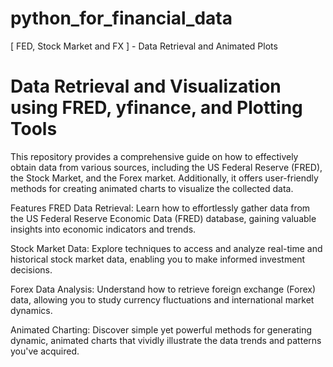 # python_for_financial_data
[ FED,  Stock Market and FX  ] -  Data Retrieval and Animated Plots


# Data Retrieval and Visualization using FRED, yfinance, and Plotting Tools
This repository provides a comprehensive guide on how to effectively obtain data from various sources, including the US Federal Reserve (FRED), the Stock Market, and the Forex market. Additionally, it offers user-friendly methods for creating animated charts to visualize the collected data.

Features
FRED Data Retrieval: Learn how to effortlessly gather data from the US Federal Reserve Economic Data (FRED) database, gaining valuable insights into economic indicators and trends.

Stock Market Data: Explore techniques to access and analyze real-time and historical stock market data, enabling you to make informed investment decisions.

Forex Data Analysis: Understand how to retrieve foreign exchange (Forex) data, allowing you to study currency fluctuations and international market dynamics.

Animated Charting: Discover simple yet powerful methods for generating dynamic, animated charts that vividly illustrate the data trends and patterns you've acquired.
